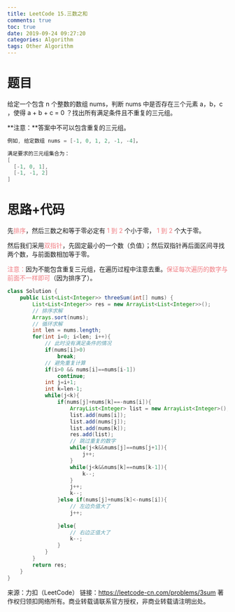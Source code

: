 ```yaml
---
title: LeetCode 15.三数之和
comments: true
toc: true
date: 2019-09-24 09:27:20
categories: Algorithm
tags: Other Algorithm
---
```


# 题目

给定一个包含 n 个整数的数组 nums，判断 nums 中是否存在三个元素 a，b，c ，使得 a + b + c = 0 ？找出所有满足条件且不重复的三元组。

**注意：**答案中不可以包含重复的三元组。

```java
例如, 给定数组 nums = [-1, 0, 1, 2, -1, -4]，

满足要求的三元组集合为：
[
  [-1, 0, 1],
  [-1, -1, 2]
]
```

# 思路+代码

先<font color=#f07c82>排序</font>，然后三数之和等于零必定有<font color=#f07c82> 1 到 2 </font>个小于零，<font color=#f07c82> 1 到 2 </font>个大于零。

然后我们采用<font color=#f07c82>双指针</font>，先固定最小的一个数（负值）；然后双指针再后面区间寻找两个数，与前面数相加等于零。

<font color=#f07c82>注意：</font>因为不能包含重复三元组，在遍历过程中注意去重。<font color=#f07c82>保证每次遍历的数字与前面不一样即可</font>（因为排序了）。

```java
class Solution {
    public List<List<Integer>> threeSum(int[] nums) {
        List<List<Integer>> res = new ArrayList<List<Integer>>();
        // 排序求解
        Arrays.sort(nums);
        // 循环求解
        int len = nums.length;
        for(int i=0; i<len; i++){
            // 此时没有满足条件的情况
            if(nums[i]>0)
                break;
            // 避免重复计算
            if(i>0 && nums[i]==nums[i-1])
                continue;
            int j=i+1;
            int k=len-1;
            while(j<k){
                if(nums[j]+nums[k]==-nums[i]){
                    ArrayList<Integer> list = new ArrayList<Integer>();
                    list.add(nums[i]);
                    list.add(nums[j]);
                    list.add(nums[k]);
                    res.add(list);
                    // 跳过重复的数字
                    while(j<k&&nums[j]==nums[j+1]){
                        j++;
                    }
                    while(j<k&&nums[k]==nums[k-1]){
                        k--;
                    }
                    j++;
                    k--;
                }else if(nums[j]+nums[k]<-nums[i]){
                    // 左边负值大了
                    j++;
                    
                }else{
                    // 右边正值大了
                    k--;
                }
            }
        }
        return res;
    }
}
```

来源：力扣（LeetCode）
链接：https://leetcode-cn.com/problems/3sum
著作权归领扣网络所有。商业转载请联系官方授权，非商业转载请注明出处。